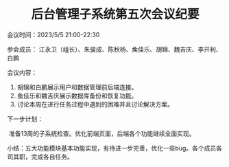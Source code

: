 ​    

<h1 align = "center">后台管理子系统第五次会议纪要</h1>

会议时间：2023/5/5  21:00-22:30

参会成员：  江永卫（组长）、朱骏成、陈秋杨、矦佳乐、胡锦、魏吉庆、李开利、白鹏

会议内容：

1. 胡锦和白鹏展示用户和数据管理前后端连接。
2. 矦佳乐和魏吉庆展示数据库备份和恢复功能。
3. 讨论本周在进行任务过程中遇到的困难并且讨论解决方案。

下一步计划：

​    准备13周的子系统检查。优化前端页面，后端各个功能继续全面实现。

小结：五大功能模块基本功能实现，有待进一步完善，优化一些bug。各个成员各司其职，完成各自任务。

 
